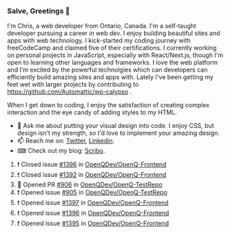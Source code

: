 ### Salve, Greetings 👋

I'm Chris, a web developer from Ontario, Canada. I'm a self-taught developer pursuing a career in web dev. I enjoy building beautiful sites and apps with web technology.
I kick-started my coding journey with freeCodeCamp and claimed five of their certifications.  I currently working on personal projects in JavaScript, especially with React/Next.js, though I'm open to learning other languages and frameworks. I love the web platform and I'm excited by the powerful technolgies which can developers can efficiently build amazing sites and apps with. Lately I've been getting my feet wet with larger projects by contributing to https://github.com/Automattic/wp-calypso .

When I get down to coding, I enjoy the satisfaction of creating complex interaction and the eye candy of adding styles to my HTML. 

- 💬 Ask me about putting your visual design into code. I enjoy CSS, but design isn't my strength, so I'd love to implement your amazing design.
- 📫 Reach me on: [Twitter](https://twitter.com/Christo28120856), [Linkedin](https://www.linkedin.com/in/christopher-stevers-07b9a5204/).
- ⌨ Check out my blog: [Scribo](https://christopherstevers.cf).
<!--
**Christopher-Stevers/Christopher-Stevers** is a ✨ _special_ ✨ repository because its `README.md` (this file) appears on your GitHub profile.

Here are some ideas to get you started:

- 🔭 I’m currently working on ...
- 🌱 I’m currently learning ...
- 👯 I’m looking to collaborate on ...
- 🤔 I’m looking for help with ...
- 😄 Pronouns: ...
- ⚡ Fun fact: ...
-->

<!--START_SECTION:activity-->
1. ❗️ Closed issue [#1396](https://github.com/OpenQDev/OpenQ-Frontend/issues/1396) in [OpenQDev/OpenQ-Frontend](https://github.com/OpenQDev/OpenQ-Frontend)
2. ❗️ Closed issue [#1392](https://github.com/OpenQDev/OpenQ-Frontend/issues/1392) in [OpenQDev/OpenQ-Frontend](https://github.com/OpenQDev/OpenQ-Frontend)
3. 💪 Opened PR [#906](https://github.com/OpenQDev/OpenQ-TestRepo/pull/906) in [OpenQDev/OpenQ-TestRepo](https://github.com/OpenQDev/OpenQ-TestRepo)
4. ❗️ Opened issue [#905](https://github.com/OpenQDev/OpenQ-TestRepo/issues/905) in [OpenQDev/OpenQ-TestRepo](https://github.com/OpenQDev/OpenQ-TestRepo)
5. ❗️ Opened issue [#1397](https://github.com/OpenQDev/OpenQ-Frontend/issues/1397) in [OpenQDev/OpenQ-Frontend](https://github.com/OpenQDev/OpenQ-Frontend)
6. ❗️ Opened issue [#1396](https://github.com/OpenQDev/OpenQ-Frontend/issues/1396) in [OpenQDev/OpenQ-Frontend](https://github.com/OpenQDev/OpenQ-Frontend)
7. ❗️ Opened issue [#1395](https://github.com/OpenQDev/OpenQ-Frontend/issues/1395) in [OpenQDev/OpenQ-Frontend](https://github.com/OpenQDev/OpenQ-Frontend)
<!--END_SECTION:activity-->
